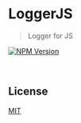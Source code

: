 # LoggerJS

> Logger for JS

[![NPM Version][npm-image]][npm-url]

<br>

## License
[MIT](LICENSE)

[npm-image]: https://img.shields.io/npm/v/@potentii/logger-js.svg
[npm-url]: https://npmjs.org/package/@potentii/logger-js
